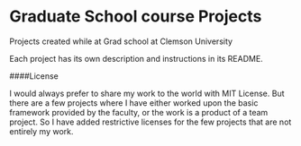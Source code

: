 Graduate School course Projects
===============================

Projects created while at Grad school at Clemson University

Each project has its own description and instructions in its README.


####License

I would always prefer to share my work to the world with MIT License. But there are a few projects where I have either worked upon the basic framework provided by the faculty, or the work is a product of a team project.
So I have added restrictive licenses for the few projects that are not entirely my work.
